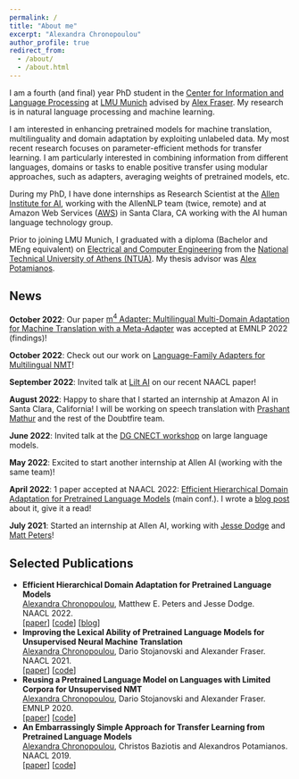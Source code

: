 ```yaml
---
permalink: /
title: "About me"
excerpt: "Alexandra Chronopoulou"
author_profile: true
redirect_from: 
  - /about/
  - /about.html
---
```



I am a fourth (and final) year PhD student in the [Center for Information and Language Processing](https://www.cis.uni-muenchen.de/) at [LMU Munich](https://www.en.uni-muenchen.de/index.html) advised by [Alex Fraser](https://www.cis.uni-muenchen.de/~fraser/). My research is in natural language processing and machine learning.

I am interested in enhancing pretrained models for machine translation, multilinguality and domain adaptation by exploiting unlabeled data.  My most recent research focuses on parameter-efficient methods for transfer learning. I am particularly interested in combining information from different languages, domains or tasks to enable positive transfer using modular approaches, such as adapters, averaging weights of pretrained models, etc.

During my PhD, I have done internships as Research Scientist at the [Allen Institute for AI](https://allenai.org/allennlp), working with the AllenNLP team (twice, remote) and at Amazon Web Services ([AWS](https://aws.amazon.com/machine-learning/language/)) in Santa Clara, CA working with the AI human language technology group. 

Prior to joining LMU Munich, I graduated with a diploma (Bachelor and MEng equivalent) on [Electrical and Computer Engineering](https://www.ece.ntua.gr/en) from the [National Technical University of Athens (NTUA)](https://www.ntua.gr/en/). My thesis advisor was [Alex Potamianos](https://scholar.google.com/citations?user=pBQViyUAAAAJ&hl=en). 



 <h2>News</h2>

<b>October 2022</b>: Our paper [m<sup>4</sup> Adapter: Multilingual Multi-Domain Adaptation for Machine Translation with a Meta-Adapter](https://arxiv.org/abs/2210.11912) was accepted at EMNLP 2022 (findings)!

<b>October 2022</b>: Check out our work on [Language-Family Adapters for Multilingual NMT](https://arxiv.org/pdf/2209.15236.pdf)! 

<b>September 2022</b>: Invited talk at [Lilt AI](https://lilt.com/) on our recent NAACL paper! 
<!-- ([slides](https://alexandra-chron.github.io/files/hierdomadapt.pdf)). -->

<b>August 2022</b>: Happy to share that I started an internship at Amazon AI in Santa Clara, California! I will be working on speech translation with [Prashant Mathur](http://mtresearcher.github.io/) and the rest of the Doubtfire team.

<b>June 2022</b>: Invited talk at the [DG CNECT workshop](https://lr-coordination.eu/workshop4) on large language models. 
 <!-- ([slides](https://alexandra-chron.github.io/files/talk_dgcnect.pdf)). -->

<b>May 2022</b>: Excited to start another internship at Allen AI (working with the same team)!

<b>April 2022</b>: 1 paper accepted at NAACL 2022: [Efficient Hierarchical Domain Adaptation for Pretrained Language Models](https://aclanthology.org/2022.naacl-main.96.pdf) (main conf.). I wrote a [blog post](https://blog.allenai.org/efficient-hierarchical-domain-adaptation-using-pretrained-language-models-fdd04c001230) about it, give it a read!

<b>July 2021</b>: Started an internship at Allen AI, working with [Jesse Dodge](https://jessedodge.github.io/) and [Matt Peters](https://scholar.google.com/citations?user=K5nCPZwAAAAJ&hl=en)!

<!-- <b>March 2021</b>: 1 paper accepted at NAACL 2021: [Improving the Lexical Ability of Pretrained Language Models for Unsupervised NMT](https://www.aclweb.org/anthology/2021.naacl-main.16.pdf) (main conf.)

<b>September 2020</b>: 2 papers accepted at EMNLP 2020: [Reusing a Pretrained Language Model on Languages with Limited Corpora for Unsupervised NMT](https://aclanthology.org/2020.emnlp-main.214.pdf) (main conf.) and [Domain Adversarial Fine-Tuning as an Effective Regularizer](https://aclanthology.org/2020.findings-emnlp.278.pdf) (findings)

<b>July 2020</b>: Our system ranked first in the WMT 2020 Unsupervised Translation Shared Task (translation system between Upper Sorbian and German). <br> -->

 <h2>Selected Publications</h2>

<ul class="sparse-list">
            <li>
          <b>Efficient Hierarchical Domain Adaptation for Pretrained Language Models</b> <br/>
          <u>Alexandra Chronopoulou</u>, Matthew E. Peters and Jesse Dodge. <br/>
          NAACL 2022.<br/>
          [<a href="https://aclanthology.org/2022.naacl-main.96.pdf">paper</a>]
          [<a href="https://github.com/alexandra-chron/hierarchical-domain-adaptation" class="link-in-list">code</a>]
          [<a href="https://blog.allenai.org/efficient-hierarchical-domain-adaptation-using-pretrained-language-models-fdd04c001230">blog</a>]
          <!-- [<a href="https://alexandra-chron.github.io/files/eff_hier_dom_adapt.pdf" class="link-in-list">slides</a>]  -->
        </li>
          <li>
          <b>Improving the Lexical Ability of Pretrained Language Models for Unsupervised Neural Machine Translation</b> <br/>
          <u>Alexandra Chronopoulou</u>, Dario Stojanovski and Alexander Fraser. <br/>
          NAACL 2021.<br/>
          [<a href="https://www.aclweb.org/anthology/2021.naacl-main.16.pdf">paper</a>]
          [<a href="https://github.com/alexandra-chron/lexical_xlm_relm" class="link-in-list">code</a>]
        </li>
        <li>
          <b>Reusing a Pretrained Language Model on Languages with Limited Corpora for Unsupervised NMT</b> <br/>
          <u>Alexandra Chronopoulou</u>, Dario Stojanovski and Alexander Fraser. <br/>
          EMNLP 2020.<br/>
          [<a href="https://www.aclweb.org/anthology/2020.emnlp-main.214.pdf" class="link-in-list">paper</a>]
          [<a href="https://github.com/alexandra-chron/relm_unmt" class="link-in-list">code</a>]
          <!-- [<a href="https://alexandra-chron.github.io/files/relm.pdf" class="link-in-list">slides</a>] -->
        </li>
        <li>
          <b>An Embarrassingly Simple Approach for Transfer Learning from Pretrained Language Models</b> <br/>
          <u>Alexandra Chronopoulou</u>, Christos Baziotis and Alexandros Potamianos. <br/>
          NAACL 2019.<br/>
          [<a href="https://www.aclweb.org/anthology/N19-1213.pdf" class="link-in-list">paper</a>]
          [<a href="https://github.com/alexandra-chron/siatl" class="link-in-list">code</a>]
        </li>

</ul>

